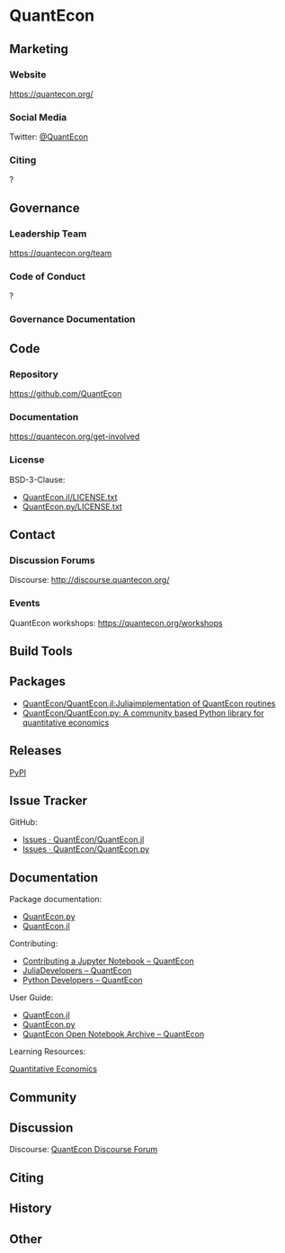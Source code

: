 # QuantEcon

## Marketing

### Website
<https://quantecon.org/>

### Social Media
Twitter: [@QuantEcon](https://twitter.com/QuantEcon)

### Citing
?

## Governance

### Leadership Team
https://quantecon.org/team

### Code of Conduct
?

### Governance Documentation

## Code

### Repository
https://github.com/QuantEcon

### Documentation
https://quantecon.org/get-involved


### License

BSD-3-Clause:

- [QuantEcon.jl/LICENSE.txt](https://github.com/QuantEcon/QuantEcon.jl/blob/master/LICENSE.txt)
- [QuantEcon.py/LICENSE.txt](https://github.com/QuantEcon/QuantEcon.py/blob/master/LICENSE.txt)
## Contact

### Discussion Forums
Discourse: http://discourse.quantecon.org/

### Events
QuantEcon workshops: https://quantecon.org/workshops


## Build Tools



## Packages

- [QuantEcon/QuantEcon.jl:](https://github.com/QuantEcon/QuantEcon.jl)[Julia](http://julialang.org/)[implementation of QuantEcon routines](https://github.com/QuantEcon/QuantEcon.jl)
- [QuantEcon/QuantEcon.py: A community based Python library for quantitative economics](https://github.com/QuantEcon/QuantEcon.py)

## Releases

[PyPI](https://pypi.python.org/pypi/quantecon/)


## Issue Tracker


GitHub:

- [Issues · QuantEcon/QuantEcon.jl](https://github.com/QuantEcon/QuantEcon.jl/issues)
- [Issues · QuantEcon/QuantEcon.py](https://github.com/QuantEcon/QuantEcon.py/issues)

## Documentation

Package documentation:
- [QuantEcon.py](https://quanteconpy.readthedocs.io/en/latest/?badge=latest)
- [QuantEcon.jl](http://quantecon.github.io/QuantEcon.jl/latest/)

Contributing:

- [Contributing a Jupyter Notebook – QuantEcon](https://quantecon.org/nb_contrib.html)
- [Julia](http://julialang.org/)[Developers – QuantEcon](https://quantecon.org/julia_developers.html)
- [Python Developers – QuantEcon](https://quantecon.org/python_developers.html)

User Guide:

- [QuantEcon.jl](https://quantecon.org/julia_index.html)
- [QuantEcon.py](https://quantecon.org/python_index.html)
- [QuantEcon Open Notebook Archive – QuantEcon](https://quantecon.org/notebooks.html)

Learning Resources:

[Quantitative Economics](https://lectures.quantecon.org/)


## Community



## Discussion


Discourse: [QuantEcon Discourse Forum](http://discourse.quantecon.org/)


## Citing


## History


## Other
